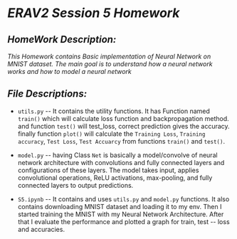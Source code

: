 # _ERAV2 Session 5 Homework_

## _HomeWork Description:_
_*This Homework contains Basic implementation of Neural Network on MNIST dataset. The main goal is to understand how a neural network works and how to model a neural network*_

## _File Descriptions:_
- `utils.py` -- It contains the utility functions. It has Function named `train()` which will calculate loss function and backpropagation method. and function `test()` will test_loss, correct prediction gives the accuracy. finally function `plot()` will calculate the `Training Loss`, `Training accuracy`, `Test Loss`, `Test Accuarcy` from functions `train()` and `test()`.

- `model.py` -- having Class `Net` is basically a model/convolve of neural network architecture with convolutions and fully connected layers and configurations of these layers. The model takes input, applies convolutional operations, ReLU activations, max-pooling, and fully connected layers to output predictions.

- `S5.ipynb` -- It contains and uses `utils.py` and `model.py` functions. It also contains downloading MNIST dataset and loading it to my env. Then I started training the MNIST with my Neural Network Architecture. After that I evaluate the performance and plotted a graph for train, test -- loss and accuracies.
